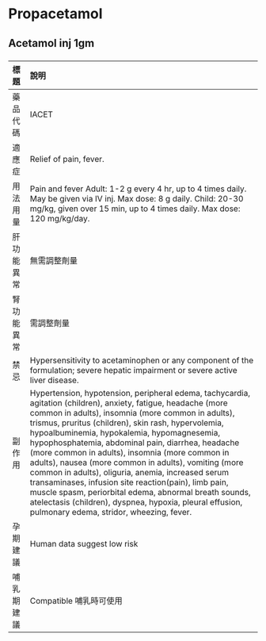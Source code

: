 # Propacetamol

## Acetamol inj 1gm

##### 

| 標題       | 說明                                                                                                                                                                                                                                                                                                                                                                                                                                                                                                                                                                                                                                                                                                                   |
|:-----------|:-----------------------------------------------------------------------------------------------------------------------------------------------------------------------------------------------------------------------------------------------------------------------------------------------------------------------------------------------------------------------------------------------------------------------------------------------------------------------------------------------------------------------------------------------------------------------------------------------------------------------------------------------------------------------------------------------------------------------|
| 藥品代碼   | IACET                                                                                                                                                                                                                                                                                                                                                                                                                                                                                                                                                                                                                                                                                                                  |
| 適應症     | Relief of pain, fever.                                                                                                                                                                                                                                                                                                                                                                                                                                                                                                                                                                                                                                                                                                 |
| 用法用量   | Pain and fever Adult: 1-2 g every 4 hr, up to 4 times daily. May be given via IV inj. Max dose: 8 g daily. Child: 20-30 mg/kg, given over 15 min, up to 4 times daily. Max dose: 120 mg/kg/day.                                                                                                                                                                                                                                                                                                                                                                                                                                                                                                                        |
| 肝功能異常 | 無需調整劑量                                                                                                                                                                                                                                                                                                                                                                                                                                                                                                                                                                                                                                                                                                           |
| 腎功能異常 | 需調整劑量                                                                                                                                                                                                                                                                                                                                                                                                                                                                                                                                                                                                                                                                                                             |
| 禁忌       | Hypersensitivity to acetaminophen or any component of the formulation; severe hepatic impairment or severe active liver disease.                                                                                                                                                                                                                                                                                                                                                                                                                                                                                                                                                                                       |
| 副作用     | Hypertension, hypotension, peripheral edema, tachycardia, agitation (children), anxiety, fatigue, headache (more common in adults), insomnia (more common in adults), trismus, pruritus (children), skin rash, hypervolemia, hypoalbuminemia, hypokalemia, hypomagnesemia, hypophosphatemia, abdominal pain, diarrhea, headache (more common in adults), insomnia (more common in adults), nausea (more common in adults), vomiting (more common in adults), oliguria, anemia, increased serum transaminases, infusion site reaction(pain), limb pain, muscle spasm, periorbital edema, abnormal breath sounds, atelectasis (children), dyspnea, hypoxia, pleural effusion, pulmonary edema, stridor, wheezing, fever. |
| 孕期建議   | Human data suggest low risk                                                                                                                                                                                                                                                                                                                                                                                                                                                                                                                                                                                                                                                                                            |
| 哺乳期建議 | Compatible 哺乳時可使用                                                                                                                                                                                                                                                                                                                                                                                                                                                                                                                                                                                                                                                                                                |

